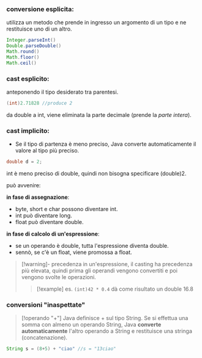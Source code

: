### conversione esplicita:
utilizza un metodo che prende in ingresso  un argomento di un tipo e ne restituisce uno di un altro.
```java
Integer.parseInt()
Double.parseDouble()
Math.round()
Math.floor()
Math.ceil()
```
### cast esplicito:
anteponendo il tipo desiderato tra parentesi.
```java
(int)2.71828 //produce 2
```
da double a int, viene eliminata la parte decimale (prende la *parte intera*).
### cast implicito:

- Se il tipo di partenza è meno preciso, Java converte automaticamente il valore al tipo più preciso.
```java
double d = 2;
```
int è meno preciso di double, quindi non bisogna specificare (double)2.

può avvenire:

**in fase di assegnazione**:
- byte, short e char possono diventare int.
- int può diventare long.
- float può diventare double.
 
**in fase di calcolo di un'espressione**:
- se un operando è double, tutta l'espressione diventa double.
- sennò, se c'è un float, viene promossa a float.
> [!warning]- precedenza
> in un'espressione, il casting ha precedenza più elevata, quindi prima gli operandi vengono convertiti e poi vengono svolte le operazioni.
>>[!example] es.
>>`(int)42 * 0.4` dà come risultato un double 16.8
### conversioni "inaspettate"
> [!operando "+"]
> Java definisce + sul tipo String.
> Se si effettua una somma con almeno un operando String, Java **converte automaticamente** l'altro operando a String e restituisce una stringa (concatenazione).
```java
String s = (8+5) + "ciao" //s = "13ciao"
```
